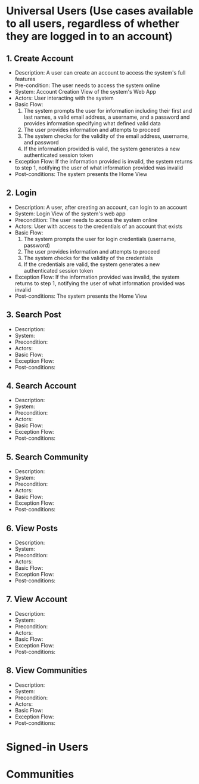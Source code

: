 # Universal Users (Use cases available to all users, regardless of whether they are logged in to an account)
## 1. Create Account
- Description: A user can create an account to access the system's full features
- Pre-condition: The user needs to access the system online
- System: Account Creation View of the system's Web App
- Actors: User interacting with the system
- Basic Flow:
  1. The system prompts the user for information including their first and last names, a valid email address, a username, and a password and provides information specifying what defined valid data
  2. The user provides information and attempts to proceed
  3. The system checks for the validity of the email address, username, and password
  4. If the information provided is valid, the system generates a new authenticated session token
- Exception Flow: If the information provided is invalid, the system returns to step 1, notifying the user of what information provided was invalid
- Post-conditions: The system presents the Home View
## 2. Login
- Description: A user, after creating an account, can login to an account
- System: Login View of the system's web app
- Precondition: The user needs to access the system online
- Actors: User with access to the credentials of an account that exists
- Basic Flow:
  1. The system prompts the user for login credentials (username, password)
  2. The user provides information and attempts to proceed
  3. The system checks for the validity of the credentials
  4. If the credentials are valid, the system generates a new authenticated session token
- Exception Flow: If the information provided was invalid, the system returns to step 1, notifying the user of what information provided was invalid
- Post-conditions: The system presents the Home View
## 3. Search Post
- Description:
- System:
- Precondition:
- Actors:
- Basic Flow:
- Exception Flow:
- Post-conditions:
## 4. Search Account
- Description:
- System:
- Precondition:
- Actors:
- Basic Flow:
- Exception Flow:
- Post-conditions:
## 5. Search Community
- Description:
- System:
- Precondition:
- Actors:
- Basic Flow:
- Exception Flow:
- Post-conditions:
## 6. View Posts
- Description:
- System:
- Precondition:
- Actors:
- Basic Flow:
- Exception Flow:
- Post-conditions:
## 7. View Account
- Description:
- System:
- Precondition:
- Actors:
- Basic Flow:
- Exception Flow:
- Post-conditions:
## 8. View Communities
- Description:
- System:
- Precondition:
- Actors:
- Basic Flow:
- Exception Flow:
- Post-conditions:
# Signed-in Users

# Communities
